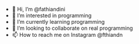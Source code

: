 - 👋 Hi, I’m @fathiandini
- 👀 I’m interested in programming
- 🌱 I’m currently learning programming
- 💞️ I’m looking to collaborate on real programming
- 📫 How to reach me on Instagram @fthiandn

<!---
fathiandini/fathiandini is a ✨ special ✨ repository because its `README.md` (this file) appears on your GitHub profile.
You can click the Preview link to take a look at your changes.
--->

